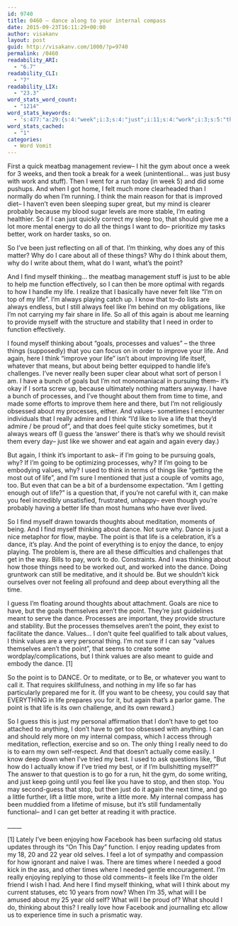 ```yaml
---
id: 9740
title: 0460 – dance along to your internal compass
date: 2015-09-23T16:11:29+00:00
author: visakanv
layout: post
guid: http://visakanv.com/1000/?p=9740
permalink: /0460
readability_ARI:
  - "6.7"
readability_CLI:
  - "7"
readability_LIX:
  - "23.3"
word_stats_word_count:
  - "1214"
word_stats_keywords:
  - 's:477:"a:29:{s:4:"week";i:3;s:4:"just";i:11;s:4:"work";i:3;s:5:"think";i:9;s:6:"things";i:5;s:4:"want";i:4;s:6:"better";i:4;s:8:"thinking";i:7;s:5:"point";i:8;s:4:"find";i:4;s:8:"function";i:3;s:4:"life";i:14;s:4:"like";i:9;s:4:"know";i:3;s:4:"feel";i:6;s:4:"need";i:3;s:5:"goals";i:5;s:9:"processes";i:6;s:6:"values";i:8;s:7:"improve";i:3;s:6:"really";i:5;s:4:"time";i:5;s:5:"guess";i:4;s:5:"going";i:4;s:4:"sure";i:3;s:5:"dance";i:9;s:5:"enjoy";i:3;s:4:"stop";i:3;s:6:"little";i:3;}";'
word_stats_cached:
  - "1"
categories:
  - Word Vomit
---
```

First a quick meatbag management review– I hit the gym about once a week for 3 weeks, and then took a break for a week (unintentional&#8230; was just busy with work and stuff). Then I went for a run today (in week 5) and did some pushups. And when I got home, I felt much more clearheaded than I normally do when I&#8217;m running. I think the main reason for that is improved diet– I haven&#8217;t even been sleeping super great, but my mind is clearer probably because my blood sugar levels are more stable, I&#8217;m eating healthier. So if I can just quickly correct my sleep too, that should give me a lot more mental energy to do all the things I want to do– prioritize my tasks better, work on harder tasks, so on.

So I&#8217;ve been just reflecting on all of that. I&#8217;m thinking, why does any of this matter? Why do I care about all of these things? Why do I think about them, why do I write about them, what do I want, what&#8217;s the point?

And I find myself thinking&#8230; the meatbag management stuff is just to be able to help me function effectively, so I can then be more optimal with regards to how I handle my life. I realize that I basically have never felt like &#8220;I&#8217;m on top of my life&#8221;. I&#8217;m always playing catch up. I know that to-do lists are always endless, but I still always feel like I&#8217;m behind on my obligations, like I&#8217;m not carrying my fair share in life. So all of this again is about me learning to provide myself with the structure and stability that I need in order to function effectively.

I found myself thinking about &#8220;goals, processes and values&#8221; – the three things (supposedly) that you can focus on in order to improve your life. And again, here I think &#8220;improve your life&#8221; isn&#8217;t about improving life itself, whatever that means, but about being better equipped to handle life&#8217;s challenges. I&#8217;ve never really been super clear about what sort of person I am. I have a bunch of goals but I&#8217;m not monomaniacal in pursuing them– it&#8217;s okay if I sorta screw up, because ultimately nothing matters anyway. I have a bunch of processes, and I&#8217;ve thought about them from time to time, and made some efforts to improve them here and there, but I&#8217;m not religiously obsessed about my processes, either. And values– sometimes I encounter individuals that I really admire and I think &#8220;I&#8217;d like to live a life that they&#8217;d admire / be proud of&#8221;, and that does feel quite sticky sometimes, but it always wears off (I guess the &#8216;answer&#8217; there is that&#8217;s why we should revisit them every day– just like we shower and eat again and again every day.)

But again, I think it&#8217;s important to ask– if I&#8217;m going to be pursuing goals, why? If I&#8217;m going to be optimizing processes, why? If I&#8217;m going to be embodying values, why? I used to think in terms of things like &#8220;getting the most out of life&#8221;, and I&#8217;m sure I mentioned that just a couple of vomits ago, too. But even that can be a bit of a burdensome expectation. &#8220;Am I getting enough out of life?&#8221; is a question that, if you&#8217;re not careful with it, can make you feel incredibly unsatisfied, frustrated, unhappy– even though you&#8217;re probably having a better life than most humans who have ever lived.

So I find myself drawn towards thoughts about meditation, moments of being. And I find myself thinking about dance. Not sure why. Dance is just a nice metaphor for flow, maybe. The point is that life is a celebration, it&#8217;s a dance, it&#8217;s play. And the point of everything is to enjoy the dance, to enjoy playing. The problem is, there are all these difficulties and challenges that get in the way. Bills to pay, work to do. Constraints. And I was thinking about how those things need to be worked out, and worked into the dance. Doing gruntwork can still be meditative, and it should be. But we shouldn&#8217;t kick ourselves over not feeling all profound and deep about everything all the time.

I guess I&#8217;m floating around thoughts about attachment. Goals are nice to have, but the goals themselves aren&#8217;t the point. They&#8217;re just guidelines meant to serve the dance. Processes are important, they provide structure and stability. But the processes themselves aren&#8217;t the point, they exist to facilitate the dance. Values&#8230; I don&#8217;t quite feel qualified to talk about values, I think values are a very personal thing. I&#8217;m not sure if I can say &#8220;values themselves aren&#8217;t the point&#8221;, that seems to create some wordplay/complications, but I think values are also meant to guide and embody the dance. [1]

So the point is to DANCE. Or to meditate, or to Be, or whatever you want to call it. That requires skillfulness, and nothing in my life so far has particularly prepared me for it. (If you want to be cheesy, you could say that EVERYTHING in life prepares you for it, but again that&#8217;s a parlor game. The point is that life is its own challenge, and its own reward.)

So I guess this is just my personal affirmation that I don&#8217;t have to get too attached to anything, I don&#8217;t have to get too obsessed with anything. I can and should rely more on my internal compass, which I access through meditation, reflection, exercise and so on. The only thing I really need to do is to earn my own self-respect. And that doesn&#8217;t actually come easily. I know deep down when I&#8217;ve tried my best. I used to ask questions like, &#8220;But how do I actually know if I&#8217;ve tried my best, or if I&#8217;m bullshitting myself?&#8221; The answer to that question is to go for a run, hit the gym, do some writing, and just keep going until you feel like you have to stop, and then stop. You may second-guess that stop, but then just do it again the next time, and go a little further, lift a little more, write a little more. My internal compass has been muddied from a lifetime of misuse, but it&#8217;s still fundamentally functional– and I can get better at reading it with practice.

\_____

[1] Lately I&#8217;ve been enjoying how Facebook has been surfacing old status updates through its &#8220;On This Day&#8221; function. I enjoy reading updates from my 18, 20 and 22 year old selves. I feel a lot of sympathy and compassion for how ignorant and naive I was. There are times where I needed a good kick in the ass, and other times where I needed gentle encouragement. I&#8217;m really enjoying replying to those old comments– it feels like I&#8217;m the older friend I wish I had. And here I find myself thinking, what will I think about my current statuses, etc 10 years from now? When I&#8217;m 35, what will I be amused about my 25 year old self? What will I be proud of? What should I do, thinking about this? I really love how Facebook and journalling etc allow us to experience time in such a prismatic way.
